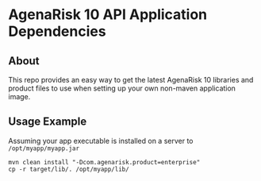 # AgenaRisk 10 API Application Dependencies
## About
This repo provides an easy way to get the latest AgenaRisk 10 libraries and product files to use when setting up your own non-maven application image.

## Usage Example
Assuming your app executable is installed on a server to `/opt/myapp/myapp.jar`
````
mvn clean install "-Dcom.agenarisk.product=enterprise"
cp -r target/lib/. /opt/myapp/lib/
````
